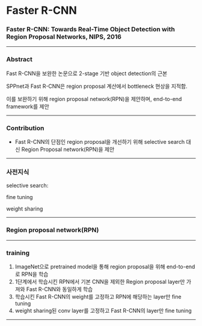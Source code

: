 # Faster R-CNN
### Faster R-CNN: Towards Real-Time Object Detection with Region Proposal Networks, NIPS, 2016

---
### Abstract
Fast R-CNN을 보완한 논문으로 2-stage 기반 object detection의 근본

SPPnet과 Fast R-CNN은 region proposal 계산에서 bottleneck 현상을 지적함.

이를 보완하기 위해 region proposal network(RPN)을 제안하며, end-to-end framework를 제안

---
### Contribution

* Fast R-CNN의 단점인 region proposal을 개선하기 위해 selective search 대신 Region Proposal network(RPN)을 제안

---
### 사전지식

selective search:

fine tuning

weight sharing

---
### Region proposal network(RPN)



---
### training

1. ImageNet으로 pretrained model을 통해 region proposal을 위해 end-to-end로 RPN을 학습
2. 1단계에서 학습시킨 RPN에서 기본 CNN을 제외한 Region proposal layer만 가져와 Fast R-CNN와 동일하게 학습
3. 학습시킨 Fast R-CNN의 weight를 고정하고 RPN에 해당하는 layer만 fine tuning
4. weight sharing된 conv layer를 고정하고 Fast R-CNN의 layer만 fine tuning

---
